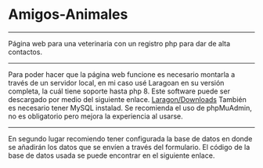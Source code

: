 # Amigos-Animales

***


Página web para una veterinaria con un registro php para dar de alta contactos.  

---

Para poder hacer que la página web funcione es necesario montarla a través de un servidor local, en mi caso usé Laragoan en su versión completa, la cuál tiene soporte hasta php 8.
Este software puede ser descargado por medio del siguiente enlace. 
[Laragon/Downloads](https://laragon.org/download/index.html)
También es necesario tener MySQL instalad.
Se recomienda el uso de phpMuAdmin, no es obligatorio pero mejora la experiencia al usarse. 

---

En segundo lugar recomiendo tener configurada la base de datos en donde se añadirán los datos que se envíen a través del formulario.
El código de la base de datos usada se puede encontrar en el siguiente enlace. 

